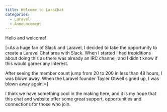 ```yaml
---
title: Welcome to LaraChat
categories:
  - Laravel
  - Announcement
---
```

<p>
	Hello and welcome!
</p>
<p>
	[=As a huge fan of Slack and Laravel, I decided to take the opportunity to create a Laravel Chat area with Slack. When I started I had trepiditions about doing this as there was already an IRC channel, and I didn't know if this would garner any interest.
</p>
<p>
	After seeing the member count jump from 20 to 200 in less than 48 hours, I was blown away. When the Laravel founder Tayler Otwell signed up, I was blown away again.=]
</p>
<p>
	I think we have something cool in the making here, and it is my hope that this chat and website offer some great support, opportunities and connections for those who join.
</p>